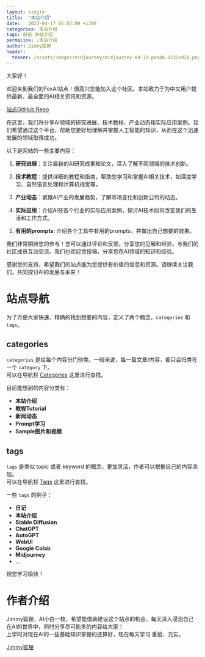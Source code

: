 ```yaml
---
layout: single
title:  "本站介绍"
date:   2023-04-17 05:07:09 +1300
categories: 本站介绍
tags: 日记 本站介绍
permalink: /本站介绍
author: Jimmy狐狸
header:
  teaser: /assets/images/midjourney/midjourney-04-19-panda-1232x928.png
---
```


大家好！

欢迎来到我们的FoxAI站点！很高兴您能加入这个社区。本站致力于为中文用户提供最新、最全面的AI相关资讯和资源。

[站点GitHub Repo](https://github.com/foxai-io/foxai-io.github.io)

在这里，我们将分享AI领域的研究进展、技术教程、产业动态和实际应用案例。我们希望通过这个平台，帮助您更好地理解并掌握人工智能的知识，从而在这个迅速发展的领域取得成功。


以下是网站的一些主要内容：

1. **研究进展**：关注最新的AI研究成果和论文，深入了解不同领域的技术创新。

2. **技术教程**：提供详细的教程和指南，帮助您学习和掌握AI相关技术，如深度学习、自然语言处理和计算机视觉等。

3. **产业动态**：紧跟AI产业的发展趋势，了解市场变化和创新公司的动态。

4. **实际应用**：介绍AI在各个行业的实际应用案例，探讨AI技术如何改变我们的生活和工作方式。
   
5. **有用的prompts**: 介绍各个工具中有用的prompts，并做出自己想要的效果。

我们非常期待您的参与！您可以通过评论和反馈，分享您的见解和经验，与我们的社区成员互动交流。我们也欢迎您投稿，分享您在AI领域的知识和经验。

感谢您的支持，希望我们的站点能为您提供有价值的信息和资源。请继续关注我们，共同探讨AI的发展与未来！

# 站点导航

为了方便大家快速、精确的找到想要的内容，定义了两个概念，`categories` 和 `tags`。

## categories

`categories` 是给每个内容分门别类。一般来说，每一篇文章/内容，都只会归类在一个 `category` 下。  
可以在导航栏 [Categories](/categories) 这里进行查找。

目前能想到的内容分类有：

- **本站介绍**
- **教程Tutorial**
- **新闻动态**
- **Prompt学习**
- **Sample图片和视频**

## tags

`tags` 是类似 topic 或者 keyword 的概念，更加灵活，作者可以根据自己的内容添加。  
可以在导航栏 [Tags](/tags) 这里进行查找。 

一些 `tags` 的例子：

- **日记**
- **本站介绍**
- **Stable Diffusion**
- **ChatGPT**
- **AutoGPT**
- **WebUI**
- **Google Colab**
- **Midjourney**
- ...

祝您学习愉快！

# 作者介绍

Jimmy狐狸，AI小白一枚，希望能借助建设这个站点的机会，每天深入浸泡自己在AI的世界中，同时分享尽可能多的内容给大家！  
上学时对现在AI的一些基础知识掌握的还算好，现在每天学习 重拾、充实。

[Jimmy狐狸](https://twitter.com/arkarnz)